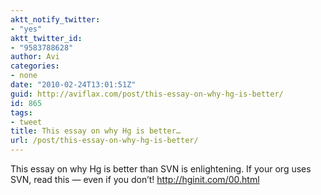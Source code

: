 ```yaml
---
aktt_notify_twitter:
- "yes"
aktt_twitter_id:
- "9583788628"
author: Avi
categories:
- none
date: "2010-02-24T13:01:51Z"
guid: http://aviflax.com/post/this-essay-on-why-hg-is-better/
id: 865
tags:
- tweet
title: This essay on why Hg is better…
url: /post/this-essay-on-why-hg-is-better/
---
```

This essay on why Hg is better than SVN is enlightening. If your org uses SVN, read this — even if you don&#8217;t! <a href="http://hginit.com/00.html" rel="nofollow">http://hginit.com/00.html</a>
